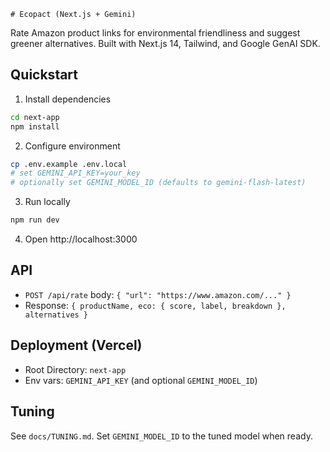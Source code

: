     # Ecopact (Next.js + Gemini)

Rate Amazon product links for environmental friendliness and suggest greener alternatives. Built with Next.js 14, Tailwind, and Google GenAI SDK.

## Quickstart

1. Install dependencies
```bash
cd next-app
npm install
```
2. Configure environment
```bash
cp .env.example .env.local
# set GEMINI_API_KEY=your_key
# optionally set GEMINI_MODEL_ID (defaults to gemini-flash-latest)
```
3. Run locally
```bash
npm run dev
```
4. Open http://localhost:3000

## API
- `POST /api/rate` body: `{ "url": "https://www.amazon.com/..." }`
- Response: `{ productName, eco: { score, label, breakdown }, alternatives }`

## Deployment (Vercel)
- Root Directory: `next-app`
- Env vars: `GEMINI_API_KEY` (and optional `GEMINI_MODEL_ID`)

## Tuning
See `docs/TUNING.md`. Set `GEMINI_MODEL_ID` to the tuned model when ready. 